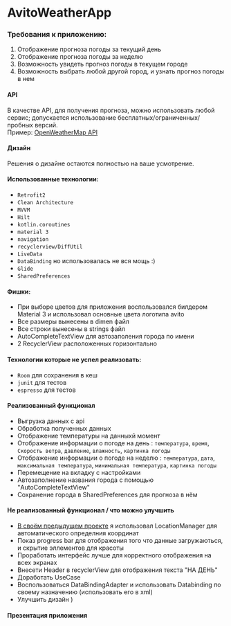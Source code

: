 # AvitoWeatherApp

### Требования к приложению:
1. Отображение прогноза погоды за текущий день
2. Отображение прогноза погоды за неделю
3. Возможность увидеть прогноз погоды в текущем городе
4. Возможность выбрать любой другой город, и узнать прогноз погоды в нем

#### API
В качестве API, для получения прогноза, можно использовать любой сервис; допускается использование бесплатных/ограниченных/пробных версий.\
Пример: [OpenWeatherMap API](https://openweathermap.org/api)

#### Дизайн
Решения о дизайне остаются полностью на ваше усмотрение.

#### Использованные технологии:
- `Retrofit2`
- `Clean Architecture`
- `MVVM`
- `Hilt`
- `kotlin.coroutines`
- `material 3`
- `navigation`
- `recyclerview/DiffUtil`
- `LiveData`
- `DataBinding` но использовалась не вся мощь :) 
- `Glide`
- `SharedPreferences`

#### Фишки:
- При выборе цветов для приложения воспользовался билдером Material 3 и использовал основные цвета логотипа avito
- Все размеры вынесены в dimen файл
- Все строки вынесены в strings файл
- AutoCompleteTextView для автозаполения города по имени
- 2 RecyclerView расположенных горизонтально

#### Технологии которые не успел реализовать:
- `Room` для сохранения в кеш
- `junit` для тестов
- `espresso` для тестов

#### Реализованный функционал
- Выгрузка данных с api
- Обработка полученных данных
- Отображение температуры на данныхй момент
- Отображение информации о погоде на день : `температура`, `время`, `Скорость ветра`, `давление`, `влажность`, `картинка погоды`
- Отображение информации о погоде на неделю : `температура`, `дата`, `максимальная температура`, `минимальная температура`, `картинка погоды`
- Перемещение на вкладку с настройками
- Автозаполнение названия города с помощью "AutoCompleteTextView"
- Сохранение города в SharedPreferences для прогноза в нём

#### Не реализованный функционал / что можно улучшить
- [В своём предыдущем проекте](https://github.com/gby211/weather-app-on-compose) я использовал LocationManager для автоматического определния координат
- Показ progress bar для отображения того что данные загружаються, и скрытие эллементов для красоты
- Проработать интерфейс лучше для корректного отображения на всех экранах
- Внесети Header в recyclerView для отображения текста "НА ДЕНЬ"
- Доработать UseCase
- Воспользоваться DataBindingAdapter и использовать Databinding по своему назначению (использовать его в xml)
- Улучшить дизайн ) 

#### Презентация приложения










